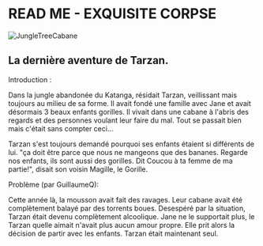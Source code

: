 # READ ME - EXQUISITE CORPSE

![JungleTreeCabane](https://media-cdn.tripadvisor.com/media/vr-splice-j/05/90/a3/c4.jpg)

## La dernière aventure de Tarzan.

Introduction :

Dans la jungle abandonée du Katanga, résidait Tarzan, veillissant mais toujours au milieu de sa forme. Il avait fondé une famille avec Jane et avait désormais 3 beaux enfants gorilles. Il vivait dans une cabane à l'abris des regards et des personnes voulant leur faire du mal. Tout se passait bien mais c'était sans compter ceci...


Tarzan s'est toujours demandé pourquoi ses enfants étaient si différents de lui. "ça doit être parce que nous ne mangeons que des bananes. Regarde nos enfants, ils sont aussi des gorilles.  Dit Coucou à ta femme de ma partie!", disait son voisin Magille, le Gorille. 


Problème (par GuillaumeQ):

Cette année là, la mousson avait fait des ravages. Leur cabane avait été complètement balayé par des torrents boues. Desespéré par la situation, Tarzan était devenu complètement alcoolique. Jane ne le supportait plus, le Tarzan quelle aimait n'avait plus aucun amour propre. Elle prit alors la décision de partir avec les enfants. Tarzan était maintenant seul. 


